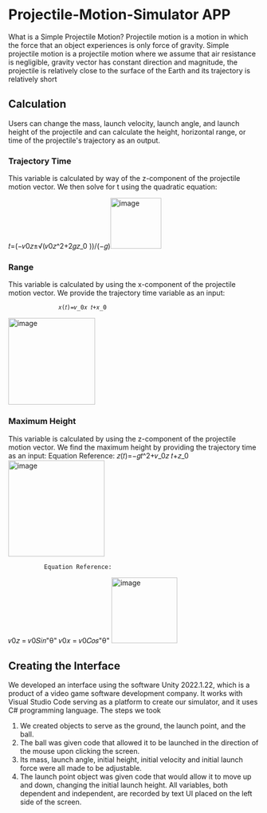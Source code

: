 # Projectile-Motion-Simulator APP

What is a Simple Projectile Motion?
Projectile motion is a motion in which the force that an object experiences is only force of gravity. Simple projectile motion is a projectile motion where we assume that air resistance is negligible, gravity vector has constant direction and magnitude, the projectile is relatively close to the surface of the Earth and its trajectory is relatively short

## Calculation
Users can change the mass, launch velocity, launch angle,
and launch height of the projectile and can calculate the height, horizontal range, or time of the projectile's trajectory as an output.

### Trajectory Time
This variable is calculated by way of the z-component of the projectile motion vector. We then solve for t using the quadratic
equation:

𝑡=(−𝑣0𝑧±√(𝑣0𝑧^2+2𝑔𝑧_0 ))/(−𝑔)<img width="102" alt="image" src="https://github.com/BezawitKassaye/Projectile-Motion-Simulator/assets/98127667/55a9b42f-4b9e-4839-8b48-cbcbe5963586">




### Range
This variable is calculated by using the x-component of the projectile motion vector. We provide the trajectory time variable as an input:

                  𝑥(𝑡)=𝑣_0𝑥 𝑡+𝑥_0
<img width="174" alt="image" src="https://github.com/BezawitKassaye/Projectile-Motion-Simulator/assets/98127667/df8aceef-2c5f-4fb7-bfe8-83625f141da5">


### Maximum Height

This variable is calculated by using the z-component of the
projectile motion vector. We find the maximum height by
providing the trajectory time as an input: Equation Reference:
 𝑧(𝑡)=−𝑔𝑡^2+𝑣_0𝑧 𝑡+𝑧_0<img width="193" alt="image" src="https://github.com/BezawitKassaye/Projectile-Motion-Simulator/assets/98127667/650fe892-63ee-44e3-9039-9f5a4ac9be25">


              Equation Reference: 
𝑣0𝑧 = 𝑣0𝑆𝑖𝑛"θ"
𝑣0𝑥 = 𝑣0𝐶𝑜𝑠"θ"
<img width="132" alt="image" src="https://github.com/BezawitKassaye/Projectile-Motion-Simulator/assets/98127667/d2839f19-2447-4707-9b4d-24bb3cd7f28f">

              
## Creating the Interface
We developed an interface using the software Unity 2022.1.22, which is a product of a video game software development company. It works with Visual Studio Code serving as a platform to create our simulator, and it uses C# programming language.
The steps we took
1. We created objects to serve as the ground, the launch point, and the ball.
2. The ball was given code that allowed it to be launched in the direction of the mouse upon clicking the screen.
3. Its mass, launch angle, initial height, initial velocity and initial launch force were all made to be adjustable.
4. The launch point object was given code that would allow it to move up and down, changing the initial launch height. All variables, both dependent and independent, are recorded by text UI placed on the left side of the screen.

